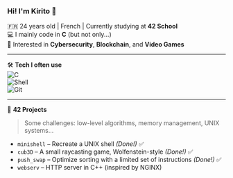 ### Hi! I'm Kirito 👋

🇫🇷 24 years old | French | Currently studying at **42 School**  
💻 I mainly code in **C** (but not only...)  
🧠 Interested in **Cybersecurity**, **Blockchain**, and **Video Games**  

---

🛠️ **Tech I often use**  
![C](https://img.shields.io/badge/C-00599C?style=flat&logo=c&logoColor=white)  
![Shell](https://img.shields.io/badge/Shell-121011?style=flat&logo=gnu-bash&logoColor=white)  
![Git](https://img.shields.io/badge/Git-F05032?style=flat&logo=git&logoColor=white)  

---

🧩 **42 Projects**  
> Some challenges: low-level algorithms, memory management, UNIX systems...  

- `minishell` – Recreate a UNIX shell *(Done!)* ✅  
- `cub3D` – A small raycasting game, Wolfenstein-style *(Done!)* ✅   
- `push_swap` – Optimize sorting with a limited set of instructions *(Done!)* ✅  
- `webserv` – HTTP server in C++ (inspired by NGINX)  

